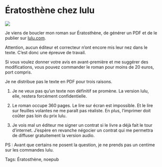 # Ératosthène chez lulu

![](http://blog.tcrouzet.comhttps://tcrouzet.com/images_tc/200706beta.jpg)

Je viens de boucler mon roman sur Ératosthène, de générer un PDF et de le publier sur [lulu.com](http://www.lulu.com/browse/book_view.php?fCID=925053).

Attention, aucun éditeur et correcteur n’ont encore mis leur nez dans le texte. C’est donc une épreuve de travail.

Si vous voulez donner votre avis en avant-première et me suggérer des modifications, vous pouvez commander le roman pour moins de 20 euros, port compris.

Je ne distribue pas le texte en PDF pour trois raisons.

1. Je ne veux pas qu’un texte non définitif se promène. La version lulu, elle, restera forcément confidentielle.

2. Le roman occupe 360 pages. Le lire sur écran est impossible. Et le lire sur feuilles volantes ne me paraît pas réaliste. En plus, l’imprimer doit coûter pas loin du prix lulu.

3. Je vois mal un éditeur me signer un contrat si le livre a déjà fait le tour d’internet. J’espère en revanche négocier un contrat qui me permettra de diffuser gratuitement la version audio.

PS : Avant que certains ne posent la question, je ne prends pas un centime sur les commandes lulu.

Tags: Ératosthène, noepub